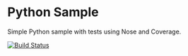 Python Sample
=====================



Simple Python sample with tests using Nose and Coverage.

[![Build Status](https://apibeta.shippable.com/projects/5420089b76d0c288e441e5ee/badge?branchName=master)](https://appbeta.shippable.com/projects/5420089b76d0c288e441e5ee/builds/latest)
